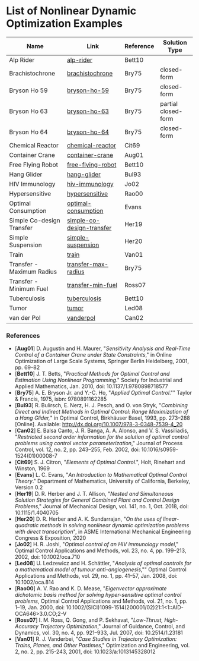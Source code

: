 # List of Nonlinear Dynamic Optimization Examples

| Name | Link | Reference | Solution Type |
| ---- | ---- | ---- | ---- |
| Alp Rider | [alp-rider](alp-rider/) | Bett10 |  |
| Brachistochrone | [brachistochrone](brachistochrone/) | Bry75 | closed-form |
| Bryson Ho 59 | [bryson-ho-59](bryson-ho-59/) | Bry75 | closed-form |
| Bryson Ho 63 | [bryson-ho-63](bryson-ho-63/) | Bry75 | partial closed-form |
| Bryson Ho 64 | [bryson-ho-64](bryson-ho-64/) | Bry75 | closed-form |
| Chemical Reactor | [chemical-reactor](chemical-reactor/) | Cit69 |  |
| Container Crane | [container-crane](container-crane/) | Aug01 |  |
| Free Flying Robot | [free-flying-robot](free-flying-robot/) | Bett10 |  |
| Hang Glider | [hang-glider](hang-glider/) | Bul93 |  |
| HIV Immunology | [hiv-immunology](hiv-immunology/) | Jo02 |  |
| Hypersensitive | [hypersensitive](hypersensitive/) | Rao00 |  |
| Optimal Consumption | [optimal-consumption](optimal-consumption/) | Evans |  |
| Simple Co-design Transfer | [simple-co-design-transfer](simple-co-design-transfer/) | Her19 |  |
| Simple Suspension | [simple-suspension](simple-suspension/) | Her20 |  |
| Train | [train](train/) | Van01 |  |
| Transfer - Maximum Radius | [transfer-max-radius](transfer-max-radius/) | Bry75 |  |
| Transfer - Minimum Fuel | [transfer-min-fuel](transfer-min-fuel/) | Ross07 |  |
| Tuberculosis | [tuberculosis](tuberculosis/) | Bett10 |  |
| Tumor | [tumor](tumor/) | Led08 |  |
| van der Pol | [vanderpol](vanderpol/) | Can02 |  |

### References
- [**Aug01**] D. Augustin and H. Maurer, "*Sensitivity Analysis and Real-Time Control of a Container Crane under State Constraints*," in Online Optimization of Large Scale Systems, Springer Berlin Heidelberg, 2001, pp. 69–82
- [**Bett10**] J. T. Betts, "*Practical Methods for Optimal Control and Estimation Using Nonlinear Programming*." Society for Industrial and Applied Mathematics, Jan. 2010, doi: 10.1137/1.9780898718577
- [**Bry75**] A. E. Bryson Jr. and Y.-C. Ho, "*Applied Optimal Control*."" Taylor & Francis, 1975, isbn: 9780891162285
- [**Bul93**] R. Bulirsch, E. Nerz, H. J. Pesch, and O. von Stryk, "*Combining Direct and Indirect Methods in Optimal Control: Range Maximization of a Hang Glider,*" in Optimal Control, Birkhäuser Basel, 1993, pp. 273–288 [Online]. Available: http://dx.doi.org/10.1007/978-3-0348-7539-4_20
- [**Can02**] E. Balsa Canto, J. R. Banga, A. A. Alonso, and V. S. Vassiliadis, "*Restricted second order information for the solution of optimal control problems using control vector parameterization*," Journal of Process Control, vol. 12, no. 2, pp. 243–255, Feb. 2002, doi: 10.1016/s0959-1524(01)00008-7
- [**Cit69**] S. J. Citron, "*Elements of Optimal Control*.", Holt, Rinehart and Winston, 1969
- [**Evans**] L. C. Evans, "*An Introduction to Mathematical Optimal Control Theory*." Department of Mathematics, University of California, Berkeley, Version 0.2
- [**Her19**] D. R. Herber and J. T. Allison, "*Nested and Simultaneous Solution Strategies for General Combined Plant and Control Design Problems*," Journal of Mechanical Design, vol. 141, no. 1, Oct. 2018, doi: 10.1115/1.4040705
- [**Her20**] D. R. Herber and A. K. Sundarrajan, "*On the uses of linear-quadratic methods in solving nonlinear dynamic optimization problems with direct transcription*", in ASME International Mechanical Engineering Congress & Exposition, 2020
- [**Jo02**] H. R. Joshi, "*Optimal control of an HIV immunology model*," Optimal Control Applications and Methods, vol. 23, no. 4, pp. 199–213, 2002, doi: 10.1002/oca.710
- [**Led08**] U. Ledzewicz and H. Schättler, "*Analysis of optimal controls for a mathematical model of tumour anti-angiogenesis*,"" Optimal Control Applications and Methods, vol. 29, no. 1, pp. 41–57, Jan. 2008, doi: 10.1002/oca.814
- [**Rao00**] A. V. Rao and K. D. Mease, "*Eigenvector approximate dichotomic basis method for solving hyper-sensitive optimal control problems*, Optimal Control Applications and Methods, vol. 21, no. 1, pp. 1–19, Jan. 2000, doi: 10.1002/(SICI)1099-1514(200001/02)21:1<1::AID-OCA646>3.0.CO;2-V
- [**Ross07**] I. M. Ross, Q. Gong, and P. Sekhavat, "*Low-Thrust, High-Accuracy Trajectory Optimization*," Journal of Guidance, Control, and Dynamics, vol. 30, no. 4, pp. 921–933, Jul. 2007, doi: 10.2514/1.23181
- [**Van01**] R. J. Vanderbei, "*Case Studies in Trajectory Optimization: Trains, Planes, and Other Pastimes*," Optimization and Engineering, vol. 2, no. 2, pp. 215-243, 2001, doi: 10.1023/a:1013145328012